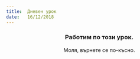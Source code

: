 ```yaml
---
title:  Дневен урок
date:   16/12/2018
---
```


### <center>Работим по този урок.</center>
<center>Моля, върнете се по-късно.</center>